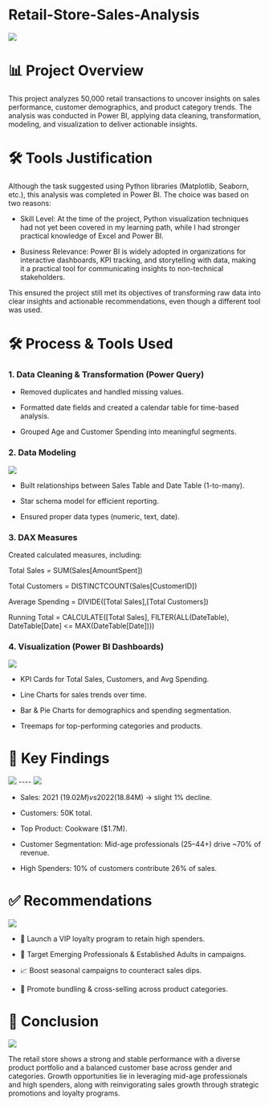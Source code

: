 # Retail-Store-Sales-Analysis
![](https://github.com/christopherstanleyobinna-rgb/Retail-Store-Sales-Analysis/blob/main/Retail_pic.jpeg)

# 📊 Project Overview

This project analyzes 50,000 retail transactions to uncover insights on sales performance, customer demographics, and product category trends.
The analysis was conducted in Power BI, applying data cleaning, transformation, modeling, and visualization to deliver actionable insights.

# 🛠️ Tools Justification

Although the task suggested using Python libraries (Matplotlib, Seaborn, etc.), this analysis was completed in Power BI. The choice was based on two reasons:

- Skill Level: At the time of the project, Python visualization techniques had not yet been covered in my learning path, while I had stronger practical knowledge of Excel and Power BI.

- Business Relevance: Power BI is widely adopted in organizations for interactive dashboards, KPI tracking, and storytelling with data, making it a practical tool for communicating insights to non-technical stakeholders.

This ensured the project still met its objectives of transforming raw data into clear insights and actionable recommendations, even though a different tool was used.

# 🛠️ Process & Tools Used
### 1. Data Cleaning & Transformation (Power Query)

- Removed duplicates and handled missing values.

- Formatted date fields and created a calendar table for time-based analysis.

- Grouped Age and Customer Spending into meaningful segments.

### 2. Data Modeling
![](modelling.jpg)

- Built relationships between Sales Table and Date Table (1-to-many).

- Star schema model for efficient reporting.

- Ensured proper data types (numeric, text, date).

### 3. DAX Measures

Created calculated measures, including:

Total Sales = SUM(Sales[AmountSpent])

Total Customers = DISTINCTCOUNT(Sales[CustomerID])

Average Spending = DIVIDE([Total Sales],[Total Customers])

Running Total = CALCULATE([Total Sales], FILTER(ALL(DateTable), DateTable[Date] <= MAX(DateTable[Date])))

### 4. Visualization (Power BI Dashboards)
![](Retail_dashboard.jpg)

- KPI Cards for Total Sales, Customers, and Avg Spending.

- Line Charts for sales trends over time.

- Bar & Pie Charts for demographics and spending segmentation.

- Treemaps for top-performing categories and products.

# 🔑 Key Findings

![](Retail_report.jpg) ---- ![](Retail_reports.jpg)

- Sales: 2021 ($19.02M) vs 2022 ($18.84M) → slight 1% decline.

- Customers: 50K total.

- Top Product: Cookware ($1.7M).

- Customer Segmentation: Mid-age professionals (25–44+) drive ~70% of revenue.

- High Spenders: 10% of customers contribute 26% of sales.

# ✅ Recommendations
![](Retail-reports)
- 🎯 Launch a VIP loyalty program to retain high spenders.

- 👥 Target Emerging Professionals & Established Adults in campaigns.

- 📈 Boost seasonal campaigns to counteract sales dips.

- 🛒 Promote bundling & cross-selling across product categories.

# 📌 Conclusion
![](Retail_.jpeg)

The retail store shows a strong and stable performance with a diverse product portfolio and a balanced customer base across gender and categories. Growth opportunities lie in leveraging mid-age professionals and high spenders, along with reinvigorating sales growth through strategic promotions and loyalty programs.

